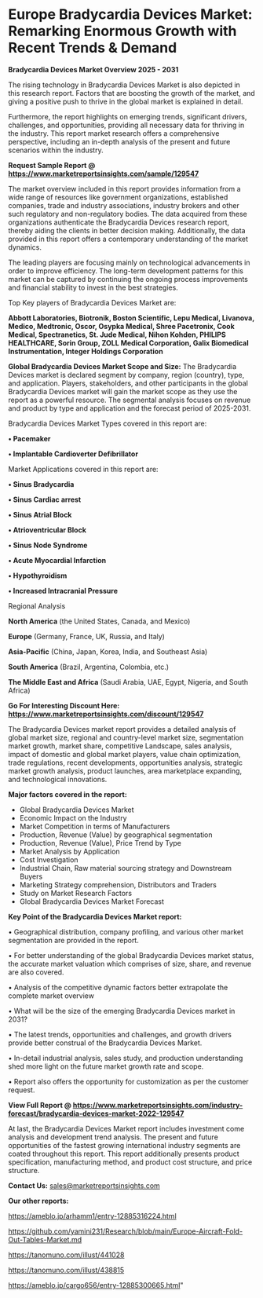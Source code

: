 # Europe Bradycardia Devices Market: Remarking Enormous Growth with Recent Trends & Demand

<Strong> Bradycardia Devices Market Overview 2025 - 2031</strong>

The rising technology in Bradycardia Devices Market is also depicted in this research report. Factors that are boosting the growth of the market, and giving a positive push to thrive in the global market is explained in detail.

Furthermore, the report highlights on emerging trends, significant drivers, challenges, and opportunities, providing all necessary data for thriving in the industry. This report market research offers a comprehensive perspective, including an in-depth analysis of the present and future scenarios within the industry.

<strong>Request Sample Report @ <a href=https://www.marketreportsinsights.com/sample/129547>https://www.marketreportsinsights.com/sample/129547</a></strong>

The market overview included in this report provides information from a wide range of resources like government organizations, established companies, trade and industry associations, industry brokers and other such regulatory and non-regulatory bodies. The data acquired from these organizations authenticate the Bradycardia Devices research report, thereby aiding the clients in better decision making. Additionally, the data provided in this report offers a contemporary understanding of the market dynamics.

The leading players are focusing mainly on technological advancements in order to improve efficiency. The long-term development patterns for this market can be captured by continuing the ongoing process improvements and financial stability to invest in the best strategies.

Top Key players of Bradycardia Devices Market are:

<strong>Abbott Laboratories, Biotronik, Boston Scientific, Lepu Medical, Livanova, Medico, Medtronic, Oscor, Osypka Medical, Shree Pacetronix, Cook Medical, Spectranetics, St. Jude Medical, Nihon Kohden, PHILIPS HEALTHCARE, Sorin Group, ZOLL Medical Corporation, Galix Biomedical Instrumentation, Integer Holdings Corporation</strong>

<strong><b>Global Bradycardia Devices Market Scope and Size:</b></strong>
The Bradycardia Devices market is declared segment by company, region (country), type, and application. Players, stakeholders, and other participants in the global Bradycardia Devices market will gain the market scope as they use the report as a powerful resource. The segmental analysis focuses on revenue and product by type and application and the forecast period of 2025-2031.

Bradycardia Devices Market Types covered in this report are:

<strong>• Pacemaker

• Implantable Cardioverter Defibrillator</strong>

Market Applications covered in this report are:

<strong>• Sinus Bradycardia

• Sinus Cardiac arrest

• Sinus Atrial Block

• Atrioventricular Block

• Sinus Node Syndrome

• Acute Myocardial Infarction

• Hypothyroidism

• Increased Intracranial Pressure</strong> 

Regional Analysis

<strong>North America</strong> (the United States, Canada, and Mexico)

<strong>Europe</strong> (Germany, France, UK, Russia, and Italy)

<strong>Asia-Pacific</strong> (China, Japan, Korea, India, and Southeast Asia)

<strong>South America</strong> (Brazil, Argentina, Colombia, etc.)

<strong>The Middle East and Africa</strong> (Saudi Arabia, UAE, Egypt, Nigeria, and South Africa)

<strong>Go For Interesting Discount Here: <a href=https://www.marketreportsinsights.com/discount/129547>https://www.marketreportsinsights.com/discount/129547</a></strong>

The Bradycardia Devices market report provides a detailed analysis of global market size, regional and country-level market size, segmentation market growth, market share, competitive Landscape, sales analysis, impact of domestic and global market players, value chain optimization, trade regulations, recent developments, opportunities analysis, strategic market growth analysis, product launches, area marketplace expanding, and technological innovations.

<strong><b>Major factors covered in the report:</b></strong>
<ul>
  <li>Global Bradycardia Devices Market </li>
  <li>Economic Impact on the Industry</li>
  <li>Market Competition in terms of Manufacturers</li>
  <li>Production, Revenue (Value) by geographical segmentation</li>
  <li>Production, Revenue (Value), Price Trend by Type</li>
  <li>Market Analysis by Application</li>
  <li>Cost Investigation</li>
  <li>Industrial Chain, Raw material sourcing strategy and Downstream Buyers</li>
  <li>Marketing Strategy comprehension, Distributors and Traders</li>
  <li>Study on Market Research Factors</li>
  <li>Global Bradycardia Devices Market Forecast</li>
</ul>

<strong><b>Key Point of the Bradycardia Devices Market report:</b></strong>

• Geographical distribution, company profiling, and various other market segmentation are provided in the report.

• For better understanding of the global Bradycardia Devices market status, the accurate market valuation which comprises of size, share, and revenue are also covered.

• Analysis of the competitive dynamic factors better extrapolate the complete market overview

• What will be the size of the emerging Bradycardia Devices market in 2031?

• The latest trends, opportunities and challenges, and growth drivers provide better construal of the Bradycardia Devices Market.

• In-detail industrial analysis, sales study, and production understanding shed more light on the future market growth rate and scope.

• Report also offers the opportunity for customization as per the customer request.

<strong><b>View Full Report @ <a href=https://www.marketreportsinsights.com/industry-forecast/bradycardia-devices-market-2022-129547>https://www.marketreportsinsights.com/industry-forecast/bradycardia-devices-market-2022-129547</a></b></strong>


At last, the Bradycardia Devices Market report includes investment come analysis and development trend analysis. The present and future opportunities of the fastest growing international industry segments are coated throughout this report. This report additionally presents product specification, manufacturing method, and product cost structure, and price structure.

<strong>Contact Us:</strong>
sales@marketreportsinsights.com

<strong>Our other reports:</strong>

<a href=https://ameblo.jp/arhamm1/entry-12885316224.html>https://ameblo.jp/arhamm1/entry-12885316224.html</a>

<a href=https://github.com/yamini231/Research/blob/main/Europe-Aircraft-Fold-Out-Tables-Market.md>https://github.com/yamini231/Research/blob/main/Europe-Aircraft-Fold-Out-Tables-Market.md</a>

<a href=https://tanomuno.com/illust/441028>https://tanomuno.com/illust/441028</a>

<a href=https://tanomuno.com/illust/438815>https://tanomuno.com/illust/438815</a>

<a href=https://ameblo.jp/cargo656/entry-12885300665.html>https://ameblo.jp/cargo656/entry-12885300665.html</a>"
